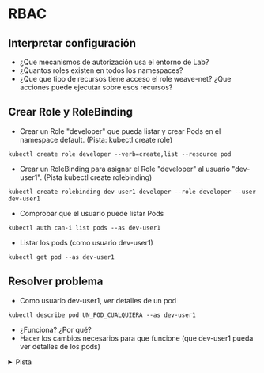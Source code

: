 # RBAC

## Interpretar configuración

  * ¿Que mecanismos de autorización usa el entorno de Lab?
  * ¿Quantos roles existen en todos los namespaces?
  * ¿Que que tipo de recursos tiene acceso el role weave-net? ¿Que acciones puede ejecutar sobre esos recursos?

## Crear Role y RoleBinding

  * Crear un Role "developer" que pueda listar y crear Pods en el namespace default. (Pista: kubectl create role)

```
kubectl create role developer --verb=create,list --resource pod
```

  * Crear un RoleBinding para asignar el Role "developer" al usuario "dev-user1". (Pista kubectl create rolebinding)

```
kubectl create rolebinding dev-user1-developer --role developer --user dev-user1
```

  * Comprobar que el usuario puede listar Pods

```
kubectl auth can-i list pods --as dev-user1
```

  * Listar los pods (como usuario dev-user1)

```
kubectl get pod --as dev-user1
```

## Resolver problema

  * Como usuario dev-user1, ver detalles de un pod

```
kubectl describe pod UN_POD_CUALQUIERA --as dev-user1
```

  * ¿Funciona? ¿Por qué?
  * Hacer los cambios necesarios para que funcione (que dev-user1 pueda ver detalles de los pods)

<details>
 <summary>Pista</summary>
Editar el role developer (kubectl edit role developer) y añadir "get" a la lista de verbos
</details>
